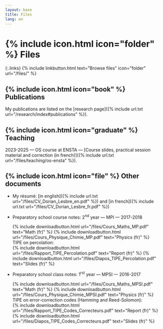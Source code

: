 ```yaml
---
layout: base
title: Files
lang: en
---
```


# {% include icon.html icon="folder" %} Files

{:.links}
{% include linkbutton.html text="Browse files" icon="folder" url="/files/" %}


## {% include icon.html icon="book" %} Publications

My publications are listed on the [research page]({% include url.txt url="/research/index#publications" %}).

## {% include icon.html icon="graduate" %} Teaching

2023-2025 &mdash; OS course at ENSTA &mdash;
[Course slides, practical session material and correction (in french)]({% include url.txt url="/files/teaching/os-ensta" %}).

## {% include icon.html icon="file" %} Other documents

- My résumé: [in english]({% include url.txt url="/files/CV_Dorian_Lesbre_en.pdf" %}) and [in french]({% include url.txt url="/files/CV_Dorian_Lesbre_fr.pdf" %})

- Preparatory school course notes: 2<sup>nd</sup> year &mdash; MPI &mdash; 2017-2018
  <div class="llinks">
    {% include downloadbutton.html url="/files/Cours_Maths_MP.pdf" text="Math (fr)" %}
    {% include downloadbutton.html url="/files/Cours_Physique_Chimie_MP.pdf" text="Physics (fr)" %}
  </div>
  <span title="Travail d’Initiative Personnelle Encadré">TIPE</span> on percolation:
    <div class="llinks">
    {% include downloadbutton.html url="/files/Rapport_TIPE_Percolation.pdf" text="Report (fr)" %}
    {% include downloadbutton.html url="/files/Diapos_TIPE_Percolation.pdf" text="Slides (fr)" %}
  </div>

- Preparatory school class notes: 1<sup>rst</sup> year &mdash; MPSI &mdash; 2016-2017
  <div class="llinks">
    {% include downloadbutton.html url="/files/Cours_Maths_MPSI.pdf" text="Math (fr)" %}
    {% include downloadbutton.html url="/files/Cours_Physique_Chimie_MPSI.pdf" text="Physics (fr)" %}
  </div>
  <span title="Travail d’Initiative Personnelle Encadré">TIPE</span> on error-correction codes (Hamming and Reed-Solomon):
  <div class="llinks">
    {% include downloadbutton.html url="/files/Rapport_TIPE_Codes_Correcteurs.pdf" text="Report (fr)" %}
    {% include downloadbutton.html url="/files/Diapos_TIPE_Codes_Correcteurs.pdf" text="Slides (fr)" %}
  </div>
